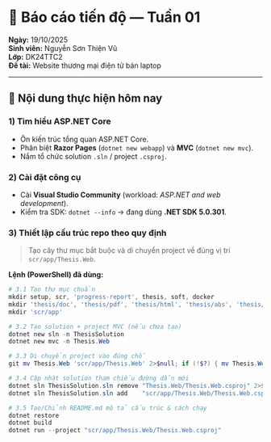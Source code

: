 ﻿# 📅 Báo cáo tiến độ — Tuần 01
**Ngày:** 19/10/2025  
**Sinh viên:** Nguyễn Sơn Thiện Vũ  
**Lớp:** DK24TTC2  
**Đề tài:** Website thương mại điện tử bán laptop

---

## 📝 Nội dung thực hiện hôm nay

### 1) Tìm hiểu ASP.NET Core
- Ôn kiến trúc tổng quan ASP.NET Core.
- Phân biệt **Razor Pages** (`dotnet new webapp`) và **MVC** (`dotnet new mvc`).
- Nắm tổ chức solution `.sln` / project `.csproj`.

### 2) Cài đặt công cụ
- Cài **Visual Studio Community** (workload: *ASP.NET and web development*).
- Kiểm tra SDK: `dotnet --info` → đang dùng **.NET SDK 5.0.301**.

### 3) Thiết lập **cấu trúc repo** theo quy định
> Tạo cây thư mục bắt buộc và di chuyển project về đúng vị trí `scr/app/Thesis.Web`.

**Lệnh (PowerShell) đã dùng:**
```powershell
# 3.1 Tạo thư mục chuẩn
mkdir setup, scr, 'progress-report', thesis, soft, docker
mkdir 'thesis/doc', 'thesis/pdf', 'thesis/html', 'thesis/abs', 'thesis/refs'
mkdir 'scr/app'

# 3.2 Tạo solution + project MVC (nếu chưa tạo)
dotnet new sln -n ThesisSolution
dotnet new mvc -n Thesis.Web

# 3.3 Di chuyển project vào đúng chỗ
git mv Thesis.Web 'scr/app/Thesis.Web' 2>$null; if (!$?) { mv Thesis.Web 'scr/app/Thesis.Web' }

# 3.4 Cập nhật solution tham chiếu đường dẫn mới
dotnet sln ThesisSolution.sln remove "Thesis.Web/Thesis.Web.csproj" 2>$null
dotnet sln ThesisSolution.sln add    "scr/app/Thesis.Web/Thesis.Web.csproj"

# 3.5 Tạo/Chỉnh README.md mô tả cấu trúc & cách chạy
dotnet restore
dotnet build
dotnet run --project "scr/app/Thesis.Web/Thesis.Web.csproj" 